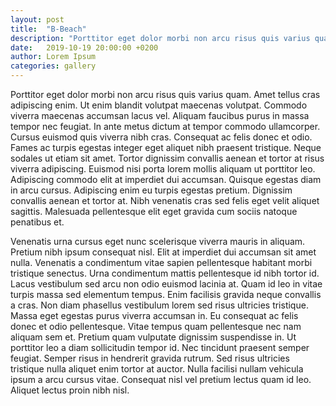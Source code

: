 ```yaml
---
layout: post
title:  "B-Beach"
description: "Porttitor eget dolor morbi non arcu risus quis varius quam. Amet tellus cras adipiscing enim. Ut enim blandit volutpat maecenas volutpat."
date:   2019-10-19 20:00:00 +0200
author: Lorem Ipsum
categories: gallery
---
```


Porttitor eget dolor morbi non arcu risus quis varius quam. Amet tellus cras adipiscing enim. Ut enim blandit volutpat maecenas volutpat. Commodo viverra maecenas accumsan lacus vel. Aliquam faucibus purus in massa tempor nec feugiat. In ante metus dictum at tempor commodo ullamcorper. Cursus euismod quis viverra nibh cras. Consequat ac felis donec et odio. Fames ac turpis egestas integer eget aliquet nibh praesent tristique. Neque sodales ut etiam sit amet. Tortor dignissim convallis aenean et tortor at risus viverra adipiscing. Euismod nisi porta lorem mollis aliquam ut porttitor leo. Adipiscing commodo elit at imperdiet dui accumsan. Quisque egestas diam in arcu cursus. Adipiscing enim eu turpis egestas pretium. Dignissim convallis aenean et tortor at. Nibh venenatis cras sed felis eget velit aliquet sagittis. Malesuada pellentesque elit eget gravida cum sociis natoque penatibus et.

Venenatis urna cursus eget nunc scelerisque viverra mauris in aliquam. Pretium nibh ipsum consequat nisl. Elit at imperdiet dui accumsan sit amet nulla. Venenatis a condimentum vitae sapien pellentesque habitant morbi tristique senectus. Urna condimentum mattis pellentesque id nibh tortor id. Lacus vestibulum sed arcu non odio euismod lacinia at. Quam id leo in vitae turpis massa sed elementum tempus. Enim facilisis gravida neque convallis a cras. Non diam phasellus vestibulum lorem sed risus ultricies tristique. Massa eget egestas purus viverra accumsan in. Eu consequat ac felis donec et odio pellentesque. Vitae tempus quam pellentesque nec nam aliquam sem et. Pretium quam vulputate dignissim suspendisse in. Ut porttitor leo a diam sollicitudin tempor id. Nec tincidunt praesent semper feugiat. Semper risus in hendrerit gravida rutrum. Sed risus ultricies tristique nulla aliquet enim tortor at auctor. Nulla facilisi nullam vehicula ipsum a arcu cursus vitae. Consequat nisl vel pretium lectus quam id leo. Aliquet lectus proin nibh nisl.